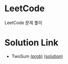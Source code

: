 # LeetCode
LeetCode 문제 풀이
#
# Solution Link
* TwoSum [(prob)](https://leetcode.com/problems/two-sum/description/) [(solution)](https://github.com/uwangg/LeetCode/blob/master/Code/TwoSum.cpp)
